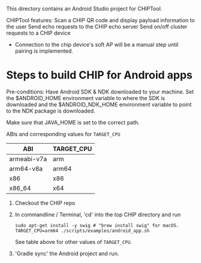 This directory contains an Android Studio project for CHIPTool.

CHIPTool features: Scan a CHIP QR code and display payload information to the
user Send echo requests to the CHIP echo server Send on/off cluster requests to
a CHIP device

-   Connection to the chip device's soft AP will be a manual step until pairing
    is implemented.

# Steps to build CHIP for Android apps

Pre-conditions: Have Android SDK & NDK downloaded to your machine. Set the
\$ANDROID_HOME environment variable to where the SDK is downloaded and the
\$ANDROID_NDK_HOME environment variable to point to the NDK package is
downloaded.

Make sure that JAVA_HOME is set to the correct path.

ABIs and corresponding values for `TARGET_CPU`

| ABI         | TARGET_CPU |
| ----------- | ---------- |
| armeabi-v7a | arm        |
| arm64-v8a   | arm64      |
| x86         | x86        |
| x86_64      | x64        |

1. Checkout the CHIP repo

2. In commandline / Terminal, 'cd' into the top CHIP directory and run

    ```shell
    sudo apt-get install -y swig # "brew install swig" for macOS.
    TARGET_CPU=arm64 ./scripts/examples/android_app.sh
    ```

    See table above for other values of `TARGET_CPU`.

3. 'Gradle sync' the Android project and run.
